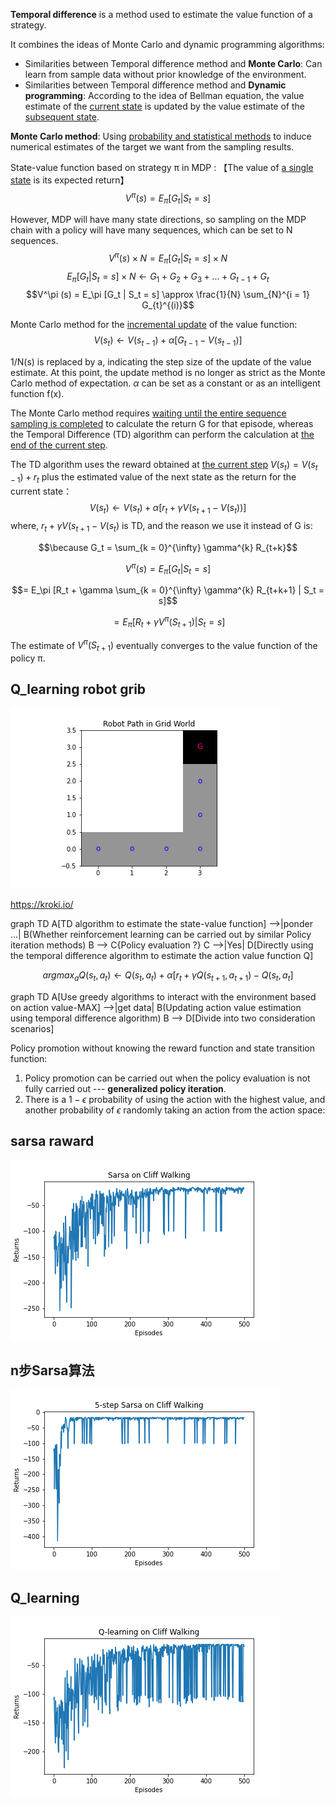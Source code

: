 **Temporal difference** is a method used to estimate the value function of a strategy.

It combines the ideas of Monte Carlo and dynamic programming algorithms:

* Similarities between Temporal difference method and **Monte Carlo**: Can learn from sample data without prior knowledge of the environment.
* Similarities between Temporal difference method and **Dynamic programming**: According to the idea of Bellman equation, the value estimate of the <u>current state</u> is updated by the value estimate of the <u>subsequent state</u>.

**Monte Carlo method**: Using <u>probability and statistical methods</u> to induce numerical estimates of the target we want from the sampling results.

State-value function based on strategy π in MDP :
【The value of <u>a single state</u> is its expected return】
$$V^\pi (s) = E_\pi [G_t | S_t = s]$$

However, MDP will have many state directions, so sampling on the MDP chain with a policy will have many sequences, which can be set to N sequences.
$$V^\pi (s) \times N = E_\pi [G_t | S_t = s] \times N$$
$$E_\pi [G_t | S_t = s] \times N \gets G_1 + G_2 + G_3 + ... + G_{t-1} + G_t$$
$$V^\pi (s) = E_\pi [G_t | S_t = s] \approx \frac{1}{N} \sum_{N}^{i = 1} G_{t}^{(i)}$$

Monte Carlo method for the <u>incremental update</u> of the value function:
$$V(s_t) \gets V(s_{t-1}) + \alpha [G_{t-1} - V(s_{t-1})]$$

1/N(s) is replaced by a, indicating the step size of the update of the value estimate. At this point, the update method is no longer as strict as the Monte Carlo method of expectation. $\alpha$ can be set as a constant or as an intelligent function f(x).

The Monte Carlo method requires <u>waiting until the entire sequence sampling is completed</u> to calculate the return  G for that episode, whereas the Temporal Difference (TD) algorithm can perform the calculation at <u>the end of the current step</u>.

The TD algorithm uses the reward obtained at <u>the current step</u> $V(s_t) = V(s_{t-1}) + r_t$ plus the estimated value of the next state as the return for the current state：
$$V(s_t) \gets V(s_{t}) + \alpha [r_t + \gamma V(s_{t+1} - V(s_t)) ]$$
where, $r_t + \gamma V(s_{t+1} - V(s_t)$ is TD, and the reason we use it instead of G is:

$$\because G_t = \sum_{k = 0}^{\infty} \gamma^{k} R_{t+k}$$

$$V^\pi (s) = E_\pi [G_t | S_t = s]$$

$$= E_\pi [R_t + \gamma \sum_{k = 0}^{\infty} \gamma^{k} R_{t+k+1} | S_t = s]$$

$$= E_\pi [R_t + \gamma V^\pi(S_{t+1}) | S_t = s]$$

The estimate of $V^\pi(S_{t+1})$ eventually converges to the value function of the policy π.
## Q_learning robot grib
![](TemporalDifference/robot_move.png)

https://kroki.io/

graph TD
A[TD algorithm to estimate the state-value function] -->|ponder ...| B(Whether reinforcement learning can be carried out by similar Policy iteration methods)
B --> C{Policy evaluation ?}
C -->|Yes| D[Directly using the temporal difference algorithm to estimate the action value function Q]

$$arg max_a Q(s_t, a_t) \gets Q(s_t, a_t) + \alpha [r_t + \gamma Q(s_{t+1}, a_{t+1}) - Q(s_t, a_t] $$


graph TD
A[Use greedy algorithms to interact with the environment based on action value-MAX] -->|get data| B(Updating action value estimation using temporal difference algorithm)
B --> D[Divide into two consideration scenarios]


Policy promotion without knowing the reward function and state transition function:
1. Policy promotion can be carried out when the policy evaluation is not fully carried out --- **generalized policy iteration**.
2. There is a $1 - \epsilon$ probability of using the action with the highest value, and another probability of $\epsilon$ randomly taking an action from the action space:


## sarsa raward 
![](TemporalDifference/Sarsa_grid_CumulativeReward.png)

## n步Sarsa算法
![](TemporalDifference/nStep_Sarsa.png)

## Q_learning
![](TemporalDifference/Q_learning_cumulativeReward.png)